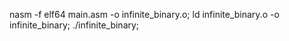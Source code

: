 nasm -f elf64 main.asm -o infinite_binary.o; ld infinite_binary.o -o infinite_binary; ./infinite_binary;
